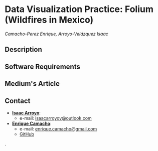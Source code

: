 # Data Visualization Practice: Folium  (Wildfires in Mexico)

_Camacho-Perez Enrique, Arroyo-Velázquez Isaac_

## Description

## Software Requirements 

## Medium's Article

## Contact
* [**Isaac Arroyo**](https://www.linkedin.com/in/isaac-arroyo/):
  * e-mail: isaacarroyov@outlook.com
* [**Enrique Camacho**](https://www.linkedin.com/in/ekamacho/):
  * e-mail: enrique.camacho@gmail.com
  * [GitHub](https://github.com/enriquecamacho)

.
